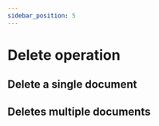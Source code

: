 ```yaml
---
sidebar_position: 5
---
```



# Delete operation

## Delete a single document

## Deletes multiple documents
